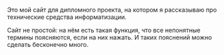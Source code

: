 Это мой сайт для дипломного проекта, на котором я рассказываю про технические средства информатизации.

Сайт не простой: на нём есть такая функция, что все непонятные термины поясняются, если на них нажать. И таких пояснений можно сделать бесконечно много.
